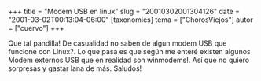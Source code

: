 +++
title = "Modem USB en linux"
slug = "20010302001304126"
date = "2001-03-02T00:13:04-06:00"
[taxonomies]
tema = ["ChorosViejos"]
autor = ["cuervo"]
+++

Qué tal pandilla!
De casualidad no saben de algun modem USB que funcione con Linux?. Lo
que pasa es que según me enteré existen algunos Modem externos USB que
en realidad son winmodems!. Así que no quiero sorpresas y gastar lana de
más.
Saludos!
